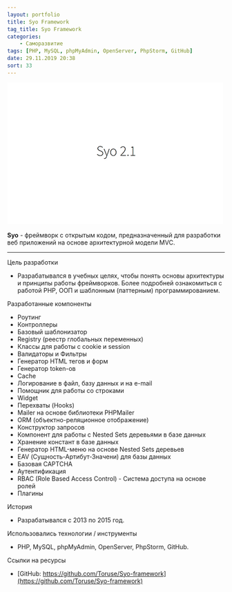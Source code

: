 ```yaml
---
layout: portfolio
title: Syo Framework
tag_title: Syo Framework
categories:
    - Саморазвитие
tags: [PHP, MySQL, phpMyAdmin, OpenServer, PhpStorm, GitHub]
date: 29.11.2019 20:38
sort: 33
---
```


![Syo Framework](../../assets/img/work/syo.jpg)

**Syo** - фреймворк с открытым кодом, предназначенный для разработки веб приложений на основе архитектурной модели MVC.

---

Цель разработки

* Разрабатывался в учебных целях, чтобы понять основы архитектуры и принципы работы фреймворков. Более подробней 
ознакомиться с работой PHP, ООП и шаблонным (паттерным) программированием.

Разработанные компоненты

* Роутинг
* Контроллеры
* Базовый шаблонизатор
* Registry (реестр глобальных переменных)
* Классы для работы с cookie и session
* Валидаторы и Фильтры
* Генератор HTML тегов и форм
* Генератор token-ов
* Cache
* Логирование в файл, базу данных и на e-mail
* Помощник для работы со строками
* Widget
* Перехваты (Hooks)
* Mailer на основе библиотеки PHPMailer
* ORM (объектно-реляционное отображение)
* Конструктор запросов
* Компонент для работы с Nested Sets деревьями в базе данных
* Хранение констант в базе данных
* Генератор HTML-меню на основе Nested Sets деревьев
* EAV (Сущность-Артибут-Значени) для базы данных
* Базовая CAPTCHA
* Аутентификация
* RBAC (Role Based Access Control) - Система доступа на основе ролей
* Плагины

История

* Разрабатывался с 2013 по 2015 год.

Использовались технологии / инструменты

* PHP, MySQL, phpMyAdmin, OpenServer, PhpStorm, GitHub.
	
Ссылки на ресурсы

* [GitHub: https://github.com/Toruse/Syo-framework](https://github.com/Toruse/Syo-framework)

